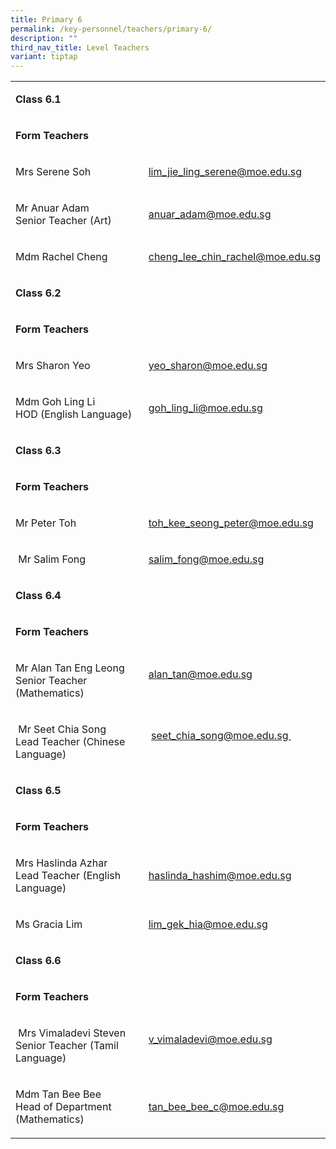 ```yaml
---
title: Primary 6
permalink: /key-personnel/teachers/primary-6/
description: ""
third_nav_title: Level Teachers
variant: tiptap
---
```

<table style="minWidth: 50px">
<colgroup>
<col>
<col>
</colgroup>
<tbody>
<tr>
<td rowspan="1" colspan="2">
<p><strong>Class 6.1</strong>
</p>
</td>
</tr>
<tr>
<td rowspan="1" colspan="2">
<p><strong>Form Teachers</strong>
</p>
</td>
</tr>
<tr>
<td rowspan="1" colspan="1">
<p>Mrs&nbsp;Serene Soh</p>
</td>
<td rowspan="1" colspan="1">
<p><a href="mailto:lim_jie_ling_serene@moe.edu.sg" rel="noopener noreferrer nofollow" target="">lim_jie_ling_serene@moe.edu.sg</a>
</p>
</td>
</tr>
<tr>
<td rowspan="1" colspan="1">
<p>Mr Anuar Adam
<br>Senior Teacher (Art)</p>
</td>
<td rowspan="1" colspan="1">
<p><a href="mailto:anuar_adam@moe.edu.sg" rel="noopener noreferrer nofollow" target="">anuar_adam@moe.edu.sg</a>
</p>
</td>
</tr>
<tr>
<td rowspan="1" colspan="1">
<p>Mdm Rachel Cheng</p>
</td>
<td rowspan="1" colspan="1">
<p><a href="mailto:cheng_lee_chin_rachel@moe.edu.sg" rel="noopener noreferrer nofollow" target="">cheng_lee_chin_rachel@moe.edu.sg</a>
</p>
</td>
</tr>
<tr>
<td rowspan="1" colspan="2">
<p><strong>Class 6.2</strong>
</p>
</td>
</tr>
<tr>
<td rowspan="1" colspan="2">
<p><strong>Form Teachers</strong>
</p>
</td>
</tr>
<tr>
<td rowspan="1" colspan="1">
<p>Mrs&nbsp;Sharon Yeo</p>
</td>
<td rowspan="1" colspan="1">
<p><a href="mailto:yeo_sharon@moe.edu.sg" rel="noopener noreferrer nofollow" target="">yeo_sharon@moe.edu.sg</a>
</p>
</td>
</tr>
<tr>
<td rowspan="1" colspan="1">
<p>Mdm Goh Ling Li
<br>HOD (English Language)</p>
</td>
<td rowspan="1" colspan="1">
<p><a href="mailto:goh_ling_li@moe.edu.sg" rel="noopener noreferrer nofollow" target="">goh_ling_li@moe.edu.sg</a>
<br>
</p>
</td>
</tr>
<tr>
<td rowspan="1" colspan="2">
<p><strong>Class 6.3</strong>
</p>
</td>
</tr>
<tr>
<td rowspan="1" colspan="2">
<p><strong>Form Teachers</strong>
</p>
</td>
</tr>
<tr>
<td rowspan="1" colspan="1">
<p>Mr Peter Toh</p>
</td>
<td rowspan="1" colspan="1">
<p><a href="mailto:toh_kee_seong_peter@moe.edu.sg" rel="noopener noreferrer nofollow" target="">toh_kee_seong_peter@moe.edu.sg</a>
</p>
</td>
</tr>
<tr>
<td rowspan="1" colspan="1">
<p>&nbsp;Mr&nbsp;Salim&nbsp;Fong</p>
</td>
<td rowspan="1" colspan="1">
<p><a href="mailto:salim_fong@moe.edu.sg" rel="noopener noreferrer nofollow" target="">salim_fong@moe.edu.sg</a>
</p>
</td>
</tr>
<tr>
<td rowspan="1" colspan="2">
<p><strong>Class 6.4</strong>
</p>
</td>
</tr>
<tr>
<td rowspan="1" colspan="2">
<p><strong>Form Teachers</strong>
</p>
</td>
</tr>
<tr>
<td rowspan="1" colspan="1">
<p>Mr Alan Tan Eng Leong
<br>Senior Teacher (Mathematics)</p>
</td>
<td rowspan="1" colspan="1">
<p><a href="mailto:alan_tan@moe.edu.sg" rel="noopener noreferrer nofollow" target="">alan_tan@moe.edu.sg</a>
<br>
<br>
</p>
</td>
</tr>
<tr>
<td rowspan="1" colspan="1">
<p>&nbsp;Mr Seet&nbsp;Chia Song
<br>Lead Teacher (Chinese Language)</p>
</td>
<td rowspan="1" colspan="1">
<p>&nbsp;<a href="mailto:seet_chia_song@moe.edu.sg" rel="noopener noreferrer nofollow" target="">seet_chia_song@moe.edu.sg&nbsp;</a>
<br>
<br>
</p>
</td>
</tr>
<tr>
<td rowspan="1" colspan="2">
<p><strong>Class 6.5</strong>
</p>
</td>
</tr>
<tr>
<td rowspan="1" colspan="2">
<p><strong>Form Teachers</strong>
</p>
</td>
</tr>
<tr>
<td rowspan="1" colspan="1">
<p>Mrs Haslinda&nbsp;Azhar
<br>Lead Teacher (English Language)</p>
</td>
<td rowspan="1" colspan="1">
<p><a href="mailto:haslinda_hashim@moe.edu.sg" rel="noopener noreferrer nofollow" target="">haslinda_hashim@moe.edu.sg</a>
</p>
</td>
</tr>
<tr>
<td rowspan="1" colspan="1">
<p>Ms Gracia Lim</p>
</td>
<td rowspan="1" colspan="1">
<p><a href="mailto:lim_gek_hia@moe.edu.sg" rel="noopener noreferrer nofollow" target="">lim_gek_hia@moe.edu.sg</a>
</p>
</td>
</tr>
<tr>
<td rowspan="1" colspan="2">
<p><strong>Class 6.6</strong>
</p>
</td>
</tr>
<tr>
<td rowspan="1" colspan="2">
<p><strong>Form Teachers</strong>
</p>
</td>
</tr>
<tr>
<td rowspan="1" colspan="1">
<p>&nbsp;Mrs&nbsp;Vimaladevi Steven
<br>Senior Teacher (Tamil Language)</p>
</td>
<td rowspan="1" colspan="1">
<p><a href="mailto:v_vimaladevi@moe.edu.sg" rel="noopener noreferrer nofollow" target="">v_vimaladevi@moe.edu.sg</a>
<br>
<br>
</p>
</td>
</tr>
<tr>
<td rowspan="1" colspan="1">
<p>Mdm Tan&nbsp;Bee&nbsp;Bee
<br>Head of Department (Mathematics)</p>
</td>
<td rowspan="1" colspan="1">
<p><a href="mailto:tan_bee_bee_c@moe.edu.sg" rel="noopener noreferrer nofollow" target="">tan_bee_bee_c@moe.edu.sg</a>
</p>
</td>
</tr>
</tbody>
</table>
<p></p>